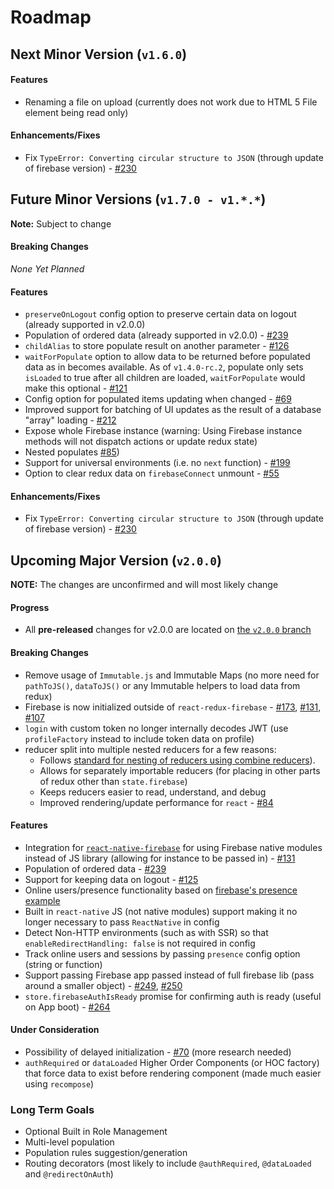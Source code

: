 # Roadmap

## Next Minor Version (`v1.6.0`)

#### Features
* Renaming a file on upload (currently does not work due to HTML 5 File element being read only)

#### Enhancements/Fixes
* Fix `TypeError: Converting circular structure to JSON` (through update of firebase version) - [#230](https://github.com/prescottprue/react-redux-firebase/issues/230)

## Future Minor Versions (`v1.7.0 - v1.*.*`)

**Note:** Subject to change

#### Breaking Changes
 *None Yet Planned*

#### Features
* `preserveOnLogout` config option to preserve certain data on logout (already supported in v2.0.0)
* Population of ordered data (already supported in v2.0.0) - [#239](https://github.com/prescottprue/react-redux-firebase/issues/239)
* `childAlias` to store populate result on another parameter - [#126](https://github.com/prescottprue/react-redux-firebase/issues/126)
* `waitForPopulate` option to allow data to be returned before populated data as in becomes available. As of `v1.4.0-rc.2`, populate only sets `isLoaded` to true after all children are loaded, `waitForPopulate` would make this optional - [#121](https://github.com/prescottprue/react-redux-firebase/issues/121)
* Config option for populated items updating when changed - [#69](https://github.com/prescottprue/react-redux-firebase/issues/69)
* Improved support for batching of UI updates as the result of a database "array" loading - [#212](https://github.com/prescottprue/react-redux-firebase/issues/212)
* Expose whole Firebase instance (warning: Using Firebase instance methods will not dispatch actions or update redux state)
* Nested populates [#85](https://github.com/prescottprue/react-redux-firebase/issues/85))
* Support for universal environments (i.e. no `next` function) - [#199](https://github.com/prescottprue/react-redux-firebase/issues/199)
* Option to clear redux data on `firebaseConnect` unmount - [#55](https://github.com/prescottprue/react-redux-firebase/issues/85)

#### Enhancements/Fixes
* Fix `TypeError: Converting circular structure to JSON` (through update of firebase version) - [#230](https://github.com/prescottprue/react-redux-firebase/issues/230)

## Upcoming Major Version (`v2.0.0`)

**NOTE:** The changes are unconfirmed and will most likely change

#### Progress
* All **pre-released** changes for v2.0.0 are located on [the `v2.0.0` branch](https://github.com/prescottprue/react-redux-firebase/tree/v2.0.0)

#### Breaking Changes
* Remove usage of `Immutable.js` and Immutable Maps (no more need for `pathToJS()`, `dataToJS()` or any Immutable helpers to load data from redux)
* Firebase is now initialized outside of `react-redux-firebase` - [#173](https://github.com/prescottprue/react-redux-firebase/issues), [#131](https://github.com/prescottprue/react-redux-firebase/issues), [#107](https://github.com/prescottprue/react-redux-firebase/issues)
* `login` with custom token no longer internally decodes JWT (use `profileFactory` instead to include token data on profile)
* reducer split into multiple nested reducers for a few reasons:
  * Follows [standard for nesting of reducers using combine reducers](http://redux.js.org/docs/recipes/reducers/UpdatingNormalizedData.html)).
  * Allows for separately importable reducers (for placing in other parts of redux other than `state.firebase`)
  * Keeps reducers easier to read, understand, and debug
  * Improved rendering/update performance for `react` - [#84](https://github.com/prescottprue/react-redux-firebase/issues/84)

#### Features
- Integration for [`react-native-firebase`](https://github.com/invertase/react-native-firebase) for using Firebase native modules instead of JS library (allowing for instance to be passed in)  - [#131](https://github.com/prescottprue/react-redux-firebase/issues/131)
- Population of ordered data - [#239](https://github.com/prescottprue/react-redux-firebase/issues/239)
- Support for keeping data on logout - [#125](https://github.com/prescottprue/react-redux-firebase/issues/125)
- Online users/presence functionality based on [firebase's presence example](http://firebase.googleblog.com/2013/06/how-to-build-presence-system.html)
- Built in `react-native` JS (not native modules) support making it no longer necessary to pass `ReactNative` in config
- Detect Non-HTTP environments (such as with SSR) so that `enableRedirectHandling: false` is not required in config
- Track online users and sessions by passing `presence` config option (string or function)
- Support passing Firebase app passed instead of full firebase lib (pass around a smaller object) - [#249](https://github.com/prescottprue/react-redux-firebase/issues/249), [#250](https://github.com/prescottprue/react-redux-firebase/issues/250)
- `store.firebaseAuthIsReady` promise for confirming auth is ready (useful on App boot) - [#264](https://github.com/prescottprue/react-redux-firebase/issues/264)

#### Under Consideration
* Possibility of delayed initialization - [#70](https://github.com/prescottprue/react-redux-firebase/issues/70) (more research needed)
* `authRequired` or `dataLoaded` Higher Order Components (or HOC factory) that force data to exist before rendering component (made much easier using `recompose`)

### Long Term Goals
* Optional Built in Role Management
* Multi-level population
* Population rules suggestion/generation
* Routing decorators (most likely to include `@authRequired`, `@dataLoaded` and `@redirectOnAuth`)
